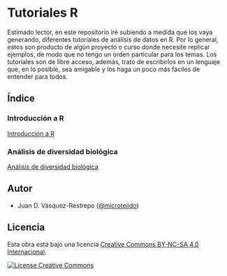 # Tutoriales R

Estimado lector, en este repositorio iré subiendo a medida que los vaya generando, diferentes tutoriales de análisis de datos en R. Por lo general, estos son producto de algún proyecto o curso donde necesite replicar ejemplos, de modo que no tengo un orden particular para los temas. Los tutoriales son de libre acceso, además, trato de escribirlos en un lenguaje que, en lo posible, sea amigable y los haga un poco más fáciles de entender para todos.

## Índice

### Introducción a R

[Introducción a R](https://github.com/VR-Daniel/Tutoriales-R/tree/main/Introducci%C3%B3n%20a%20R)

### Análisis de diversidad biológica

[Análisis de diversidad biológica](https://github.com/VR-Daniel/Tutoriales-R/tree/main/Diversidad%20en%20R)

## Autor
* Juan D. Vásquez-Restrepo ([@microteiido](https://twitter.com/microteiido))

## Licencia

Esta obra está bajo una licencia <a rel="license" href="http://creativecommons.org/licenses/by-nc-sa/4.0/">Creative Commons BY-NC-SA 4.0 Internacional</a>.

<a rel="license" href="http://creativecommons.org/licenses/by-nc-sa/4.0/"><img alt="License Creative Commons" style="border-width:0" src="https://i.creativecommons.org/l/by-nc-sa/4.0/88x31.png" /></a>